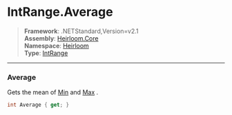 # IntRange.Average

> **Framework**: .NETStandard,Version=v2.1  
> **Assembly**: [Heirloom.Core][0]  
> **Namespace**: [Heirloom][0]  
> **Type**: [IntRange][1]  

--------------------------------------------------------------------------------

### Average

Gets the mean of [Min][2] and [Max][3] .

```cs
int Average { get; }
```

[0]: ../Heirloom.Core.md
[1]: Heirloom.IntRange.md
[2]: Heirloom.IntRange.Min.md
[3]: Heirloom.IntRange.Max.md
